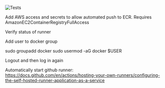![Tests](https://github.com/hau-ifs/ci_cd_fastapi/actions/workflows/tests.yml/badge.svg)


Add AWS access and secrets to allow automated push to ECR.
Requires AmazonEC2ContainerRegistryFullAccess

Verify status of runner

Add user to docker group

sudo groupadd docker
sudo usermod -aG docker $USER

Logout and then log in again


Automatically start github runner:
https://docs.github.com/en/actions/hosting-your-own-runners/configuring-the-self-hosted-runner-application-as-a-service